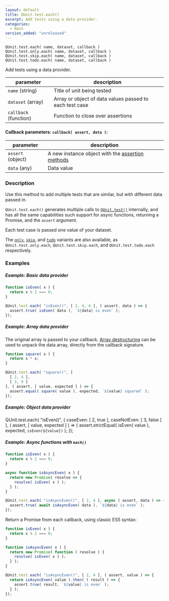 ```yaml
---
layout: default
title: QUnit.test.each()
excerpt: Add tests using a data provider.
categories:
  - main
version_added: "unreleased"
---
```


`QUnit.test.each( name, dataset, callback )`<br>
`QUnit.test.only.each( name, dataset, callback )`<br>
`QUnit.test.skip.each( name, dataset, callback )`<br>
`QUnit.test.todo.each( name, dataset, callback )`

Add tests using a data provider.

| parameter | description |
|-----------|-------------|
| `name` (string) | Title of unit being tested |
| `dataset` (array) | Array or object of data values passed to each test case |
| `callback` (function) | Function to close over assertions |

#### Callback parameters: `callback( assert, data )`:

| parameter | description |
|-----------|-------------|
| `assert` (object) | A new instance object with the [assertion methods](../assert/index.md) |
| `data` (any) | Data value |

### Description

Use this method to add multiple tests that are similar, but with different data passed in.

`QUnit.test.each()` generates multiple calls to [`QUnit.test()`](./test.md) internally, and has all the same capabilities such support for async functions, returning a Promise, and the `assert` argument.

Each test case is passed one value of your dataset.

The [`only`](./test.only.md), [`skip`](./test.skip.md), and [`todo`](./test.todo.md) variants are also available, as `QUnit.test.only.each`, `QUnit.test.skip.each`, and `QUnit.test.todo.each` respectively.

### Examples

##### Example: Basic data provider

```js
function isEven( x ) {
  return x % 2 === 0;
}

QUnit.test.each( "isEven()", [ 2, 4, 6 ], ( assert, data ) => {
  assert.true( isEven( data ), `${data} is even` );
});
```

##### Example: Array data provider

The original array is passed to your callback. [Array destructuring](https://developer.mozilla.org/en-US/docs/Web/JavaScript/Reference/Operators/Destructuring_assignment) can be used to unpack the data array, directly from the callback signature.


```js
function square( x ) {
  return x * x;
}

QUnit.test.each( "square()", [
  [ 2, 4 ],
  [ 3, 9 ]
], ( assert, [ value, expected ] ) => {
  assert.equal( square( value ), expected, `${value} squared` );
});
```

##### Example: Object data provider

QUnit.test.each( "isEven()", { caseEven: [ 2, true ], caseNotEven: [ 3, false ] }, ( assert, [ value, expected ] ) => {
  assert.strictEqual( isEven( value ), expected, `isEven(${value})` );
});

##### Example: Async functions with `each()`

```js
function isEven( x ) {
  return x % 2 === 0;
}

async function isAsyncEven( x ) {
  return new Promise( resolve => {
    resolve( isEven( x ) );
  } );
}

QUnit.test.each( "isAsyncEven()", [ 2, 4 ], async ( assert, data ) => {
  assert.true( await isAsyncEven( data ), `${data} is even` );
});
```

Return a Promise from each callback, using classic ES5 syntax:

```js
function isEven( x ) {
  return x % 2 === 0;
}

function isAsyncEven( x ) {
  return new Promise( function ( resolve ) {
    resolve( isEven( x ) );
  } );
}

QUnit.test.each( "isAsyncEven()", [ 2, 4 ], ( assert, value ) => {
  return isAsyncEven( value ).then( ( result ) => {
    assert.true( result, `${value} is even` );
  } );
});
```
